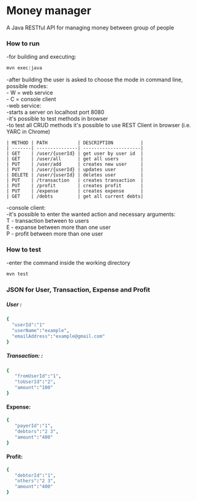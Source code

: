# Money manager

A Java RESTful API for managing money between group of people

### How to run

-for building and executing:
```sh
mvn exec:java
```
-after building the user is asked to choose the mode in command line, possible modes:  
    - W = web service  
    - C = console client  
-web service:  
-starts a server on localhost port 8080  
-it's possible to test methods in browser  
-to test all CRUD methods it's possible to use REST Client in browser (i.e. YARC in Chrome)  
    
    | METHOD | PATH           | DESCRIPTION          |
    | -------| ---------------| ---------------------|
    | GET    | /user/{userId} | get user by user id  | 
    | GET    | /user/all      | get all users        | 
    | PUT    | /user/add      | creates new user     | 
    | PUT    | /user/{userId} | updates user         | 
    | DELETE | /user/{userId} | deletes user         |
    | PUT    | /transaction   | creates transaction  |
    | PUT    | /profit        | creates profit       |
    | PUT    | /expense       | creates expense      |
    | GET    | /debts         | get all current debts| 
    
-console client:  
    -it's possible to enter the wanted action and necessary arguments:  
        T - transaction between to users  
        E - expanse between more than one user  
        P - profit between more than one user  
        
### How to test
-enter the command inside the working directory
```sh
mvn test
```

### JSON for User, Transaction, Expense and Profit
##### User : 
```sh
{  
  "userId":"1"
  "userName":"example",
  "emailAddress":"example@gmail.com"
} 
```
##### Transaction: : 

```sh
{  
   "fromUserId":"1",
   "toUserId":"2",
   "amount":"100"
} 
```

#### Expense:
```sh
{  
   "payerId":"1",
   "debtors":"2 3",
   "amount":"400"
}
```

#### Profit:
```sh
{  
   "debtorId":"1",
   "others":"2 3",
   "amount":"400"
}
```

